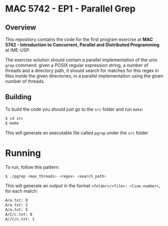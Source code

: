 # MAC 5742 - EP1 - Parallel Grep

## Overview

This repository contains the code for the first program exercise at **MAC 5742 - Introduction to Concurrent, Parallel and Distributed Programming** at IME-USP.

The exercise solution should contain a parallel implementation of the unix `grep` command: given a POSIX regular expression string, a number of threads and a directory path, it should search for matches for this regex in files inside the given directories, in a parallel implementation using the given number of threads.

## Building

To build the code you should just go to the `src` folder and run `make`:

```bash
$ cd src
$ make
```

This will generate an executable file called `pgrep` under the `src` folder

# Running

To run, follow this pattern:

```bash
$ ./pgrep <max_threads> <regex> <search_path>
```

This will generate an output in the format `<folder>/<file>: <line-number>`, for each match:

```bash
A/a.txt: 0
A/a.txt: 2
A/a.txt: 5
A/C/c.txt: 0
A//C/c.txt: 1
```
